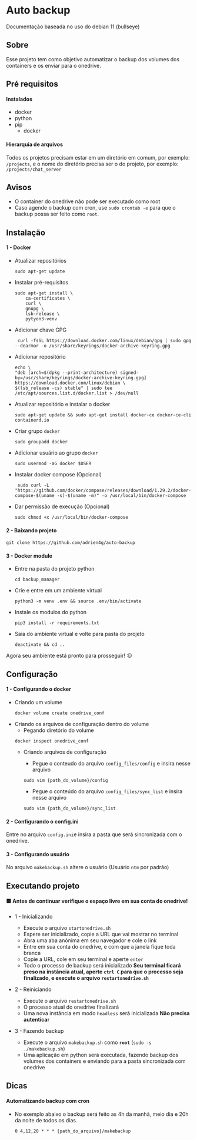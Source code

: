 # Auto backup 

Documentação baseada no uso do debian 11 (bullseye)

## Sobre
Esse projeto tem como objetivo automatizar o backup dos volumes dos containers e os enviar para o onedrive.

## Pré requisitos
#### Instalados
* docker
* python
* pip
  * docker

#### Hierarquia de arquivos
Todos os projetos precisam estar em um diretório em comum, por exemplo: `/projects`, e o nome do diretório precisa ser o do projeto, por exemplo: `/projects/chat_server`

## Avisos
* O container do onedrive não pode ser executado como root
* Caso agende o backup com cron, use `sudo crontab -e` para que o backup possa ser feito como `root`.

## Instalação
#### 1 - Docker
* Atualizar repositórios
    ```
    sudo apt-get update
    ```
* Instalar pré-requisitos
    ```
    sudo apt-get install \
        ca-certificates \
        curl \
        gnupg \
        lsb-release \
        pytyon3-venv
    ```

* Adicionar chave GPG
    ```
     curl -fsSL https://download.docker.com/linux/debian/gpg | sudo gpg --dearmor -o /usr/share/keyrings/docker-archive-keyring.gpg

    ```

* Adicionar repositório
    ```
    echo \
  "deb [arch=$(dpkg --print-architecture) signed-by=/usr/share/keyrings/docker-archive-keyring.gpg] https://download.docker.com/linux/debian \
  $(lsb_release -cs) stable" | sudo tee /etc/apt/sources.list.d/docker.list > /dev/null
    ```

* Atualizar repositório e instalar o docker
    ```
    sudo apt-get update && sudo apt-get install docker-ce docker-ce-cli containerd.io
    ```

* Criar grupo `docker`
    ```
    sudo groupadd docker
    ```

* Adicionar usuário ao grupo `docker`
    ```
    sudo usermod -aG docker $USER
    ```

* Instalar docker compose (Opcional)
    ```
     sudo curl -L "https://github.com/docker/compose/releases/download/1.29.2/docker-compose-$(uname -s)-$(uname -m)" -o /usr/local/bin/docker-compose
    ```

* Dar permissão de execução (Opcional)
    ```
    sudo chmod +x /usr/local/bin/docker-compose
    ```
#### 2 - Baixando projeto
```
git clone https://github.com/adrien4g/auto-backup
```

#### 3 - Docker module
* Entre na pasta do projeto python
    ```
    cd backup_manager
    ```
* Crie e entre em um ambiente virtual
    ```
    python3 -m venv .env && source .env/bin/activate
    ```
* Instale os modulos do python
    ```
    pip3 install -r requirements.txt 
    ```
* Saia do ambiente virtual e volte para pasta do projeto
    ```
    deactivate && cd ..
    ```
Agora seu ambiente está pronto para prosseguir! :D
## Configuração
#### 1 - Configurando o docker
* Criando um volume
    ```
    docker volume create onedrive_conf
    ```
* Criando os arquivos de configuração dentro do volume
    * Pegando diretório do volume
    ```
    docker inspect onedrive_conf
    ```
    * Criando arquivos de configuração

        * Pegue o  conteudo do arquivo `config_files/config` e insira nesse arquivo
        ```
        sudo vim {path_do_volume}/config
        ```
        * Pegue o conteúdo do arquivo `config_files/sync_list` e insira nesse arquivo
        ```
        sudo vim {path_do_volume}/sync_list
        ```
#### 2 - Configurando o config.ini
Entre no arquivo `config.ini`e insira a pasta que será sincronizada com o onedrive.

#### 3 - Configurando usuário
No arquivo `makebackup.sh` altere o usuário (Usuário `ntm` por padrão)

## Executando projeto

#### 🟥 Antes de continuar verifique o espaço livre em sua conta do onedrive!
* 1 - Inicializando
    * Execute o arquivo `startonedrive.sh`
    * Espere ser inicializado, copie a URL que vai mostrar no terminal
    * Abra uma aba anônima em seu navegador e cole o link
    * Entre em sua conta do onedrive, e com que a janela fique toda branca
    * Copie a URL, cole em seu terminal e aperte `enter`
    * Todo o processo de backup será inicializado
**Seu terminal ficará preso na instância atual, aperte `ctrl C` para que o processo seja finalizado, e execute o arquivo `restartonedrive.sh`** 

* 2 - Reiniciando
    * Execute o arquivo `restartonedrive.sh`
    * O processo atual do onedrive finalizará
    * Uma nova instância em modo `headless` será inicializada
**Não precisa autenticar**

* 3 - Fazendo backup
    * Execute o arquivo `makebackup.sh` como **`root`** (`sudo -s ./makebackup.sh`)
    * Uma aplicação em python será executada, fazendo backup dos volumes dos containers e enviando para a pasta sincronizada com onedrive

## Dicas
#### Automatizando backup com cron
* No exemplo abaixo o backup será feito as 4h da manhã, meio dia e 20h da noite de todos os dias.
    ```
    0 4,12,20 * * * {path_do_arquivo}/makebackup
    ```
